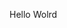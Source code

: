 Hello Wolrd







































































































































































































































































































































































































































































































































































































































































































































































































































































































































































































































































































































































































































































































































































































































































































































































































































































































































































































































































































































































































































































































































































































































































































































